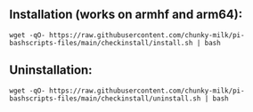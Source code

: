 ## Installation (works on armhf and arm64):
```
wget -qO- https://raw.githubusercontent.com/chunky-milk/pi-bashscripts-files/main/checkinstall/install.sh | bash
```
## Uninstallation:
```
wget -qO- https://raw.githubusercontent.com/chunky-milk/pi-bashscripts-files/main/checkinstall/uninstall.sh | bash
```
